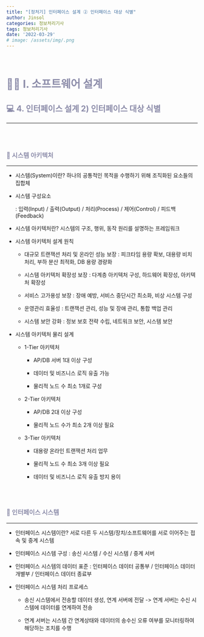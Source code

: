 ```yaml
---
title: "[정처기] 인터페이스 설계 ② 인터페이스 대상 식별"
author: Jinsol
categories: 정보처리기사
tags: 정보처리기사
date: '2022-03-29'
# image: /assets/img/.png
---
```


<br>

# <span style="color:#8D8DAA">**👩‍💻 Ⅰ. 소프트웨어 설계**</span>
## <span style="color:#8D8DAA">**💻 4. 인터페이스 설계  2) 인터페이스 대상 식별**</span>
<hr>

<br> 
<br> 

### <span style="color:#8D8DAA">**🔎 시스템 아키텍처**</span>
<hr>

- 시스템(System)이란? 하나의 공통적인 목적을 수행하기 위해 조직화된 요소들의 집합체

- 시스템 구성요소

    : 입력(Input) / 출력(Output) / 처리(Process) / 제어(Control) / 피드백(Feedback)

- 시스템 아키텍처란? 시스템의 구조, 행위, 동작 원리를 설명하는 프레임워크

- 시스템 아키텍처 설계 원칙

    - 대규모 트랜잭션 처리 및 온라인 성능 보장 : 피크타임 용량 확보, 대용량 비치 처리, 부하 분산 최적화, DB 용량 경량화

    - 시스템 아키텍처 확장성 보장 : 다계층 아키텍처 구성, 하드웨어 확장성, 아키텍처 확장성

    - 서비스 고가용성 보장 : 장애 예방, 서비스 중단시간 최소화, 비상 시스템 구성

    - 운영관리 효율성 : 트랜잭션 관리, 성능 및 장애 관리, 통합 백업 관리

    - 시스템 보안 강화 : 정보 보호 전략 수립, 네트워크 보안, 시스템 보안

- 시스템 아키텍처 물리 설계

    - 1-Tier 아키텍처

        - AP/DB 서버 1대 이상 구성

        - 데이터 및 비즈니스 로직 유출 가능

        - 물리적 노드 수 최소 1개로 구성

    - 2-Tier 아키텍처

        - AP/DB 2대 이상 구성

        - 물리적 노드 수가 최소 2개 이상 필요

    - 3-Tier 아키텍처

        - 대용량 온라인 트랜잭션 처리 업무

        - 물리적 노드 수 최소 3개 이상 필요

        - 데이터 및 비즈니스 로직 유출 방지 용이
        
<br> 
<br> 

### <span style="color:#8D8DAA">**🔎 인터페이스 시스템**</span>
<hr>

- 인터페이스 시스템이란? 서로 다른 두 시스템/장치/소프트웨어를 서로 이어주는 접속 및 중계 시스템

- 인터페이스 시스템 구성 : 송신 시스템 / 수신 시스템 / 중계 서버

- 인터페이스 시스템의 데이터 표준 : 인터페이스 데이터 공통부 / 인터페이스 데이터 개별부 / 인터페이스 데이터 종료부

- 인터페이스 시스템 처리 프로세스

    - 송신 시스템에서 전송할 데이터 생성, 연계 서버에 전달 -> 연계 서버는 수신 시스템에 데이터를 연계하여 전송

    - 연계 서버는 시스템 간 연계상태와 데이터의 송수신 오류 여부를 모니터링하여 해당하는 조치를 수행